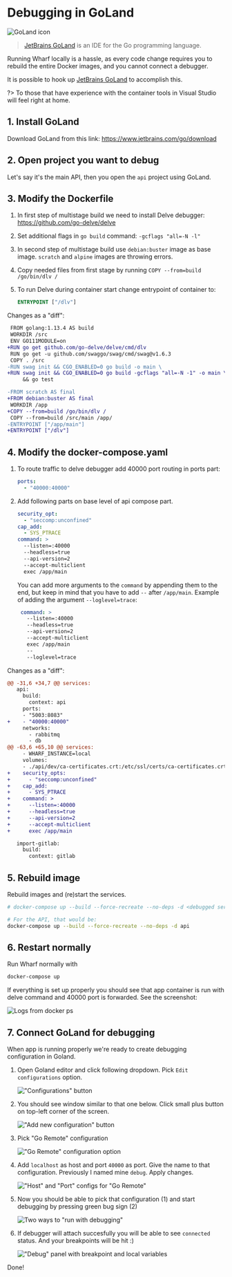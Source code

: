 # Debugging in GoLand

<!-- panels:start -->

<!-- div:right-panel -->

![GoLand icon](../_images/icon-goland.svg)

> [JetBrains GoLand](https://www.jetbrains.com/go/) is an IDE for the Go
> programming language.

<!-- div:left-panel -->

Running Wharf locally is a hassle, as every code change requires you to rebuild
the entire Docker images, and you cannot connect a debugger.

It is possible to hook up [JetBrains GoLand](https://www.jetbrains.com/go/) to
accomplish this.

?> To those that have experience with the container tools in Visual Studio will
   feel right at home.

<!-- panels:end -->

## 1. Install GoLand

Download GoLand from this link: <https://www.jetbrains.com/go/download>

## 2. Open project you want to debug

Let's say it's the main API, then you open the `api` project using GoLand.

## 3. Modify the Dockerfile

<!-- panels:start -->

<!-- div:left-panel -->

1. In first step of multistage build we need to install Delve debugger:
   <https://github.com/go-delve/delve>

2. Set additional flags in `go build` command: `-gcflags "all=-N -l"`

3. In second step of multistage build use `debian:buster` image as base
   image. `scratch` and `alpine` images are throwing errors.

4. Copy needed files from first stage by running
   `COPY --from=build /go/bin/dlv /`

5. To run Delve during container start change entrypoint of container to:

   ```dockerfile
   ENTRYPOINT ["/dlv"]
   ```

<!-- div:right-panel language-diff-markdown diff-highlight -->

Changes as a "diff":

```diff
 FROM golang:1.13.4 AS build
 WORKDIR /src
 ENV GO111MODULE=on
+RUN go get github.com/go-delve/delve/cmd/dlv
 RUN go get -u github.com/swaggo/swag/cmd/swag@v1.6.3
 COPY . /src
-RUN swag init && CGO_ENABLED=0 go build -o main \
+RUN swag init && CGO_ENABLED=0 go build -gcflags "all=-N -1" -o main \
     && go test

-FROM scratch AS final
+FROM debian:buster AS final
 WORKDIR /app
+COPY --from=build /go/bin/dlv /
 COPY --from=build /src/main /app/
-ENTRYPOINT ["/app/main"]
+ENTRYPOINT ["/dlv"]
```

<!-- panels:end -->

## 4. Modify the docker-compose.yaml

<!-- panels:start -->

<!-- div:left-panel -->

1. To route traffic to delve debugger add 40000 port routing in ports part:

   ```yaml
   ports:
     - "40000:40000"
   ```

2. Add following parts on base level of api compose part.

   ```yaml
   security_opt:
     - "seccomp:unconfined"
   cap_add:
     - SYS_PTRACE
   command: >
     --listen=:40000
     --headless=true
     --api-version=2
     --accept-multiclient
     exec /app/main
   ```

   You can add more arguments to the `command` by appending them to the end,
   but keep in mind that you have to add `--` after `/app/main`. Example of
   adding the argument `--loglevel=trace`:
   
   ```yaml
    command: >
      --listen=:40000
      --headless=true
      --api-version=2
      --accept-multiclient
      exec /app/main
      --
      --loglevel=trace
   ```

<!-- div:right-panel -->

Changes as a "diff":

```diff
@@ -31,6 +34,7 @@ services:
   api:
     build:
       context: api
     ports:
     - "5003:8083"
+    - "40000:40000"
     networks:
       - rabbitmq
       - db
@@ -63,6 +65,10 @@ services:
     - WHARF_INSTANCE=local
     volumes:
     - ./api/dev/ca-certificates.crt:/etc/ssl/certs/ca-certificates.crt
+    security_opts:
+      - "seccomp:unconfined"
+    cap_add:
+      - SYS_PTRACE
+    command: >
+      --listen=:40000
+      --headless=true
+      --api-version=2
+      --accept-multiclient
+      exec /app/main

   import-gitlab:
     build:
       context: gitlab
```

<!-- panels:end -->

## 5. Rebuild image

Rebuild images and (re)start the services.

```bash
# docker-compose up --build --force-recreate --no-deps -d <debugged service name from dockercompose>

# For the API, that would be:
docker-compose up --build --force-recreate --no-deps -d api
```

## 6. Restart normally

Run Wharf normally with

```bash
docker-compose up
```

If everything is set up properly you should see that app container is run with
delve command and 40000 port is forwarded. See the screenshot:

![Logs from docker ps](../_images/debugging-in-goland/running-app.png)

## 7. Connect GoLand for debugging

When app is running properly we're ready to create debugging configuration in
Goland.

1. Open Goland editor and click following dropdown. Pick `Edit configurations`
   option.

   !["Configurations" button](../_images/debugging-in-goland/edit-conf1.png)

2. You should see window similar to that one below. Click small plus button on
   top-left corner of the screen.

   !["Add new configuration" button](../_images/debugging-in-goland/edit-conf2.png)

3. Pick "Go Remote" configuration

   !["Go Remote" configuration option](../_images/debugging-in-goland/edit-conf3.png)

4. Add `localhost` as host and port `40000` as port. Give the name to that
   configuration. Previously I named mine `debug`. Apply changes.

   !["Host" and "Port" configs for "Go Remote"](../_images/debugging-in-goland/edit-conf4.png)

5. Now you should be able to pick that configuration (1) and start debugging by
   pressing green bug sign (2)

   ![Two ways to "run with debugging"](../_images/debugging-in-goland/edit-conf5.png)

6. If debugger will attach succesfully you will be able to see `connected`
   status. And your breakpoints will be hit :)

   !["Debug" panel with breakpoint and local variables](../_images/debugging-in-goland/breakpoint.png)
   
Done!
